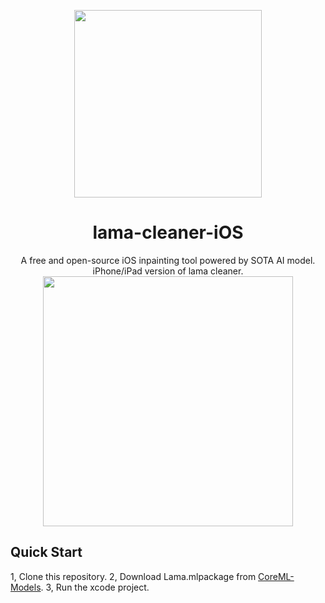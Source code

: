 <p align="center">
<img src=https://github.com/john-rocky/PersonSegmentationSampler/assets/23278992/8fed8e4c-ab95-4e2b-ac19-30cbe3069308 width=300>
</p>

# <div align="center">lama-cleaner-iOS</div>

<div align="center">A free and open-source iOS inpainting tool powered by SOTA AI model.</div>
<div align="center">iPhone/iPad version of lama cleaner.</div>

<div align="center">
<img src=https://github.com/john-rocky/PersonSegmentationSampler/assets/23278992/847f874b-7174-4317-8313-f82685bdd20c width=400>
</div>

## Quick Start

1, Clone this repository.
2, Download Lama.mlpackage from [CoreML-Models](https://github.com/john-rocky/CoreML-Models).
3, Run the xcode project.


